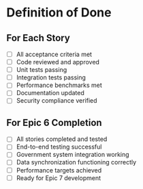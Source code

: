 # Definition of Done

## For Each Story
- [ ] All acceptance criteria met
- [ ] Code reviewed and approved
- [ ] Unit tests passing
- [ ] Integration tests passing
- [ ] Performance benchmarks met
- [ ] Documentation updated
- [ ] Security compliance verified

## For Epic 6 Completion
- [ ] All stories completed and tested
- [ ] End-to-end testing successful
- [ ] Government system integration working
- [ ] Data synchronization functioning correctly
- [ ] Performance targets achieved
- [ ] Ready for Epic 7 development
